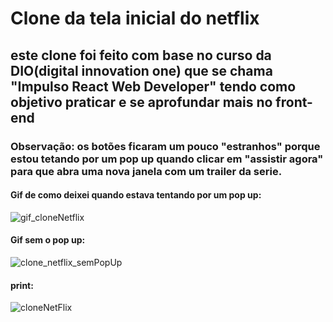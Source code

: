 # Clone da tela inicial do netflix

## este clone foi feito com base no curso da DIO(digital innovation one) que se chama "Impulso React Web Developer" tendo como objetivo praticar e se aprofundar mais no front-end

### Observação: os botões ficaram um pouco "estranhos" porque estou tetando por um pop up quando clicar em "assistir agora" para que abra uma nova janela com um trailer da serie.

#### Gif de como deixei quando estava tentando por um pop up:

![gif_cloneNetflix](https://github.com/leandrucarvalho/Recriando-Interface-Netflix/issues/1#issue-1169042119)

#### Gif sem o pop up:

![clone_netflix_semPopUp](https://user-images.githubusercontent.com/56963289/158282888-0f1cad24-2309-4a68-989d-86a7948e8b5e.gif)

#### print: 

![cloneNetFlix](https://user-images.githubusercontent.com/56963289/158282980-d4c492e2-8b7a-4df7-ac9c-831c9fc27e9d.png)